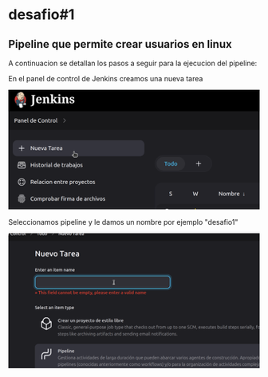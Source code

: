 # desafio#1
## Pipeline que permite crear usuarios en linux
A continuacion se detallan los pasos a seguir para la ejecucion del pipeline:

En el panel de control de Jenkins creamos una nueva tarea

![imagen0](images/00.png)

Seleccionamos pipeline y le damos un nombre por ejemplo "desafio1"

![imagen0](images/01.png)

